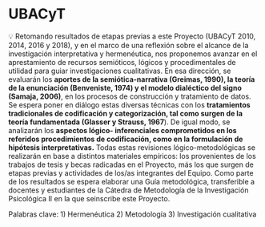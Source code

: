 # UBACyT

💡 Retomando resultados de etapas previas a este Proyecto (UBACyT 2010, 2014, 2016 y 2018), y en el marco de una reflexión sobre el alcance de la investigación interpretativa y hermenéutica, nos proponemos avanzar en el aprestamiento de recursos semióticos, lógicos y procedimentales de utilidad para guiar investigaciones cualitativas. En esa dirección, se evaluarán los **aportes de la semiótica-narrativa (Greimas, 1990), la teoría de la enunciación (Benveniste, 1974) y el modelo dialéctico del signo (Samaja, 2006)**, en los procesos de construcción y tratamiento de datos. Se espera poner en diálogo estas diversas técnicas con los **tratamientos tradicionales de codificación y categorización, tal como surgen de la teoría fundamentada (Glasser y Strauss, 1967**). De igual modo, se analizarán los **aspectos lógico- inferenciales comprometidos en los referidos procedimientos de codificación, como en la formulación de hipótesis interpretativas.** Todas estas revisiones lógico-metodológicas se realizarán en base a distintos materiales empíricos: los provenientes de los trabajos de tesis y becas radicadas en el Proyecto, más los que surgen de etapas previas y actividades de los/as integrantes del Equipo. Como parte de los resultados se espera elaborar una Guía metodológica, transferible a docentes y estudiantes de la Cátedra de Metodología de la Investigación Psicológica II en la que seinscribe este Proyecto.

Palabras clave: 1) Hermenéutica 2) Metodología 3) Investigación cualitativa

